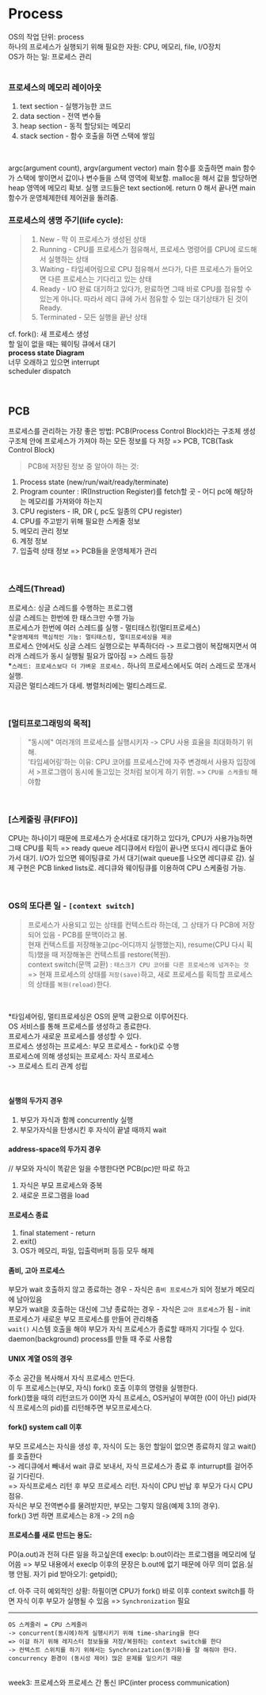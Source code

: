 # Process

OS의 작업 단위: process  
하나의 프로세스가 실행되기 위해 필요한 자원: CPU, 메모리, file, I/O장치  
OS가 하는 일: 프로세스 관리  
<br>

### 프로세스의 메모리 레이아웃
1. text section - 실행가능한 코드
2. data section - 전역 변수들
3. heap section - 동적 할당되는 메모리
4. stack section - 함수 호출을 하면 스택에 쌓임  
<br>

argc(argument count), argv(argument vector)
main 함수를 호출하면 main 함수가 스택에 쌓이면서 값이나 변수들을 스택 영역에 확보함.
malloc을 해서 값을 할당하면 heap 영역에 메모리 확보.
실행 코드들은 text section에.
return 0 해서 끝나면 main 함수가 운영체제한테 제어권을 돌려줌.

### 프로세스의 생명 주기(life cycle):
>1. New - 막 이 프로세스가 생성된 상태
>2. Running - CPU를 프로세스가 점유해서, 프로세스 명령어를 CPU에 로드해서 실행하는 상태
>3. Waiting - 타임셰어링으로 CPU 점유해서 쓰다가, 다른 프로세스가 들어오면 다른 프로세스는 기다리고 있는 상태
>4. Ready - I/O 완료 대기하고 있다가, 완료하면 그때 바로 CPU를 점유할 수 있는게 아니다. 따라서 레디 큐에 가서 점유할 수 있는 대기상태가 된 것이 Ready.
>5. Terminated - 모든 실행을 끝난 상태


cf. fork(): 새 프로세스 생성  
할 일이 없을 때는 웨이팅 큐에서 대기  
**process state Diagram**  
너무 오래하고 있으면 interrupt  
scheduler dispatch

<br>

## PCB
프로세스를 관리하는 가장 좋은 방법: PCB(Process Control Block)라는 구조체 생성  
구조체 안에 프로세스가 가져야 하는 모든 정보를 다 저장 => PCB, TCB(Task Control Block)

> PCB에 저장된 정보 중 알아야 하는 것:
1. Process state (new/run/wait/ready/terminate)
2. Program counter  : IR(Instruction Register)를 fetch할 곳 - 어디 pc에 해당하는 메모리를 가져와야 하는지
3. CPU registers  - IR, DR (, pc도 일종의 CPU register)
4. CPU를 주고받기 위해 필요한 스케줄 정보
5. 메모리 관리 정보
6. 계정 정보
7. 입출력 상태 정보
=> PCB들을 운영체제가 관리

<br>

### 스레드(Thread)
프로세스: 싱글 스레드를 수행하는 프로그램  
싱글 스레드는 한번에 한 태스크만 수행 가능  
프로세스가 한번에 여러 스레드를 실행 - 멀티태스킹(멀티프로세스)  
*`운영체제의 핵심적인 기능: 멀티태스킹, 멀티프로세싱을 제공`  
프로세스 안에서도 싱글 스레드 실행으로는 부족하더라 -> 프로그램이 복잡해지면서 여러개 스레드가 동시 실행될 필요가 많아짐 => 스레드 등장  
*`스레드: 프로세스보다 더 가벼운 프로세스.` 하나의 프로세스에서도 여러 스레드로 쪼개서 실행.   
지금은 멀티스레드가 대세. 병렬처리에는 멀티스레드로.

<br>

### [멀티프로그래밍의 목적]
>"동시에" 여러개의 프로세스를 실행시키자 -> CPU 사용 효율을 최대화하기 위해.  
>'타임셰어링'하는 이유: CPU 코어를 프로세스간에 자주 변경해서 사용자 입장에서 >프로그램이 동시에 돌고있는 것처럼 보이게 하기 위함. => `CPU를 스케줄링` 해야함  
<br>

### [스케줄링 큐(FIFO)]
CPU는 하나이기 때문에 프로세스가 순서대로 대기하고 있다가, CPU가 사용가능하면 그때 CPU를 획득 => ready queue
레디큐에서 타임이 끝나면 또다시 레디큐로 돌아가서 대기. I/O가 있으면 웨이팅큐로 가서 대기(wait queue를 나오면 레디큐로 감).
실제 구현은 PCB linked lists로.
레디큐와 웨이팅큐를 이용하여 CPU 스케줄링 가능.

<br>

### OS의 또다른 일 - `[context switch]`
>프로세스가 사용되고 있는 상태를 컨텍스트라 하는데, 그 상태가 다 PCB에 저장되어 있음 - PCB를 문맥이라고 봄.  
현재 컨텍스트를 저장해놓고(pc-어디까지 실행했는지), resume(CPU 다시 획득)했을 때 저장해놓은 컨텍스트를 restore(복원).  
context switch(문맥 교환) : `태스크가 CPU 코어를 다른 프로세스에 넘겨주는 것`  
=> 현재 프로세스의 상태를 `저장(save)`하고, 새로 프로세스를 획득할 프로세스의 상태를 `복원(reload)`한다.

<br>

*타임셰어링, 멀티프로세싱은 OS의 문맥 교환으로 이루어진다.  
OS 서비스를 통해 프로세스를 생성하고 종료한다.  
프로세스가 새로운 프로세스를 생성할 수 있다.  
프로세스 생성하는 프로세스: 부모 프로세스 - fork()로 수행  
프로세스에 의해 생성되는 프로세스: 자식 프로세스  
-> 프로세스 트리 관계 성립

<br>

#### 실행의 두가지 경우
1. 부모가 자식과 함께 concurrently 실행
2. 부모가자식을 탄생시킨 후 자식이 끝낼 때까지 wait

#### address-space의 두가지 경우  
// 부모와 자식이 똑같은 일을 수행한다면 PCB(pc)만 따로 하고
1. 자식은 부모 프로세스와 중복
2. 새로운 프로그램을 load

#### 프로세스 종료
1. final statement - return
2. exit()
3. OS가 메모리, 파일, 입출력버퍼 등등 모두 해제

#### 좀비, 고아 프로세스  
부모가 wait 호출하지 않고 종료하는 경우 - 자식은 `좀비 프로세스`가 되어 정보가 메모리에 남아있음  
부모가 wait을 호출하는 대신에 그냥 종료하는 경우 - 자식은 `고아 프로세스`가 됨 - init 프로세스가 새로운 부모 프로세스를 만들어 관리해줌  
`wait()` 시스템 호출을 해야 부모가 자식 프로세스가 종료할 때까지 기다릴 수 있다.  
daemon(background) process를 만들 때 주로 사용함


#### UNIX 계열 OS의 경우  
주소 공간을 복사해서 자식 프로세스 만든다.  
이 두 프로세스는(부모, 자식) fork() 호출 이후의 명령을 실행한다.  
fork()했을 때의 리턴코드가 0이면 자식 프로세스, OS커널이 부여한 (0이 아닌) pid(자식 프로세스의 pid)를 리턴해주면 부모프로세스다.  

#### fork() system call 이후
부모 프로세스는 자식을 생성 후, 자식이 도는 동안 할일이 없으면 종료하지 않고 wait()를 호출한다  
-> 레디큐에서 빼내서 wait 큐로 보내서, 자식 프로세스가 종료 후 inturrupt를 걸어주길 기다린다.  
=> 자식프로세스 리턴 후 부모 프로세스 리턴. 자식이 CPU 반납 후 부모가 다시 CPU 점유.  
자식은 부모 전역변수를 물려받지만, 부모는 그렇지 않음(예제 3.1의 경우).  
fork() 3번 하면 프로세스는 8개 -> 2의 n승  


#### 프로세스를 새로 만드는 용도:
P0(a.out)과 전혀 다른 일을 하고싶은데
execlp: b.out이라는 프로그램을 메모리에 덮어씀 => 부모 내용에서 execlp 이후의 문장은 b.out에 없기 때문에 아무 의미 없음.실행 안됨.
자기 pid 받아오기: getpid();

cf. 아주 극히 예외적인 상황: 하필이면 CPU가 fork() 바로 이후 context switch를 하면 자식 이후 부모가 실행될 수 있음 => `Synchronization` 필요  


---
```
OS 스케줄러 = CPU 스케줄러  
-> concurrent(동시에)하게 실행시키기 위해 time-sharing을 한다  
=> 이걸 하기 위해 레지스터 정보들을 저장/복원하는 context switch를 한다  
-> 컨텍스트 스위치를 하기 위해서는 Synchronization(동기화)를 잘 해줘야 한다.  
concurrency 환경이 (동시성 제어) 많은 문제를 일으키기 때문
```
<br>
week3: 프로세스와 프로세스 간 통신
IPC(inter process communication)